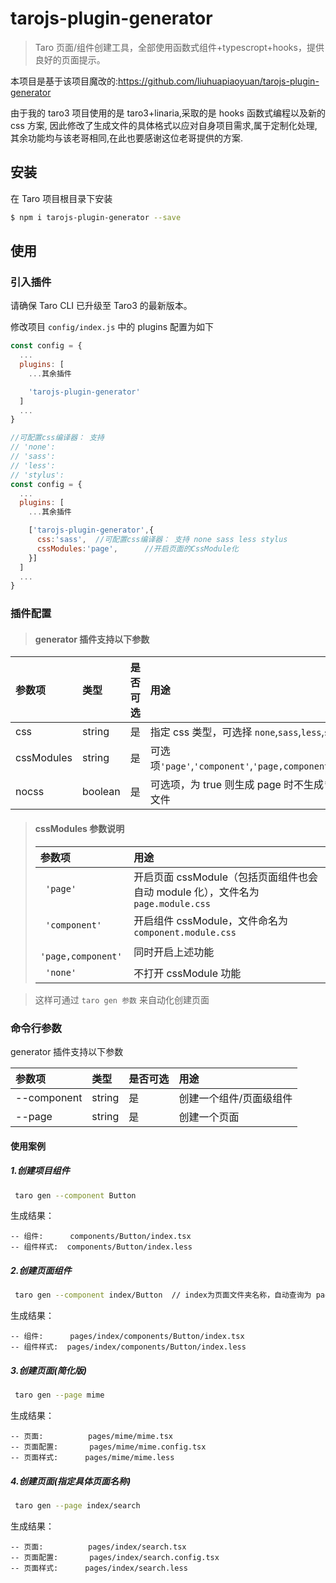 # tarojs-plugin-generator

> Taro 页面/组件创建工具，全部使用函数式组件+typescropt+hooks，提供良好的页面提示。

本项目是基于该项目魔改的:https://github.com/liuhuapiaoyuan/tarojs-plugin-generator

由于我的 taro3 项目使用的是 taro3+linaria,采取的是 hooks 函数式编程以及新的 css 方案,
因此修改了生成文件的具体格式以应对自身项目需求,属于定制化处理,其余功能均与该老哥相同,在此也要感谢这位老哥提供的方案.

## 安装

在 Taro 项目根目录下安装

```bash
$ npm i tarojs-plugin-generator --save
```

## 使用

### 引入插件

请确保 Taro CLI 已升级至 Taro3 的最新版本。

修改项目 `config/index.js` 中的 plugins 配置为如下

```js
const config = {
  ...
  plugins: [
    ...其余插件

    'tarojs-plugin-generator'
  ]
  ...
}
```

```js
//可配置css编译器： 支持
// 'none':
// 'sass':
// 'less':
// 'stylus':
const config = {
  ...
  plugins: [
    ...其余插件

    ['tarojs-plugin-generator',{
      css:'sass',  //可配置css编译器： 支持 none sass less stylus
      cssModules:'page',      //开启页面的CssModule化
    }]
  ]
  ...
}
```

### 插件配置

> #### generator 插件支持以下参数

| 参数项     | 类型    | 是否可选 | 用途                                                   | 默认值  |
| :--------- | :------ | :------- | :----------------------------------------------------- | :------ |
| css        | string  | 是       | 指定 css 类型，可选择 `none`,`sass`,`less`,`stylus`    | `none`  |
| cssModules | string  | 是       | 可选项`'page'`,`'component'`,`'page,component'`,`none` | `none`  |
| nocss      | boolean | 是       | 可选项，为 true 则生成 page 时不生成\*.less 文件       | `false` |

> #### cssModules 参数说明
>
> | 参数项              | 用途                                                                             |
> | :------------------ | :------------------------------------------------------------------------------- |
> | ` 'page'`           | 开启页面 cssModule（包括页面组件也会自动 module 化），文件名为 `page.module.css` |
> | ` 'component'`      | 开启组件 cssModule，文件命名为 `component.module.css`                            |
> | ` 'page,component'` | 同时开启上述功能                                                                 |
> | ` 'none'`           | 不打开 cssModule 功能                                                            |

> 这样可通过 `taro gen 参数` 来自动化创建页面

### 命令行参数

generator 插件支持以下参数

| 参数项      | 类型   | 是否可选 | 用途                    |
| :---------- | :----- | :------- | :---------------------- |
| --component | string | 是       | 创建一个组件/页面级组件 |
| --page      | string | 是       | 创建一个页面            |

#### 使用案例

##### 1.创建项目组件

```bash
 taro gen --component Button
```

生成结果：

```
-- 组件:      components/Button/index.tsx
-- 组件样式:  components/Button/index.less
```

##### 2.创建页面组件

```bash
 taro gen --component index/Button  // index为页面文件夹名称，自动查询为 pages/index
```

生成结果：

```
-- 组件:      pages/index/components/Button/index.tsx
-- 组件样式:  pages/index/components/Button/index.less
```

##### 3.创建页面(简化版)

```bash
 taro gen --page mime
```

生成结果：

```
-- 页面:          pages/mime/mime.tsx
-- 页面配置:       pages/mime/mime.config.tsx
-- 页面样式:      pages/mime/mime.less
```

##### 4.创建页面(指定具体页面名称)

```bash
 taro gen --page index/search
```

生成结果：

```
-- 页面:          pages/index/search.tsx
-- 页面配置:       pages/index/search.config.tsx
-- 页面样式:      pages/index/search.less
```

```其中注意，页面组件命名自动为页面首字母大写，如上则生成页面为：SearchPage

```
